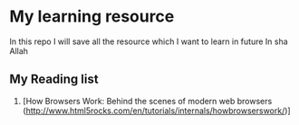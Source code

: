 # My learning resource
In this repo I will save all the resource which I want to learn in future In sha Allah

## My Reading list
1. [How Browsers Work: Behind the scenes of modern web browsers (http://www.html5rocks.com/en/tutorials/internals/howbrowserswork/)]  
